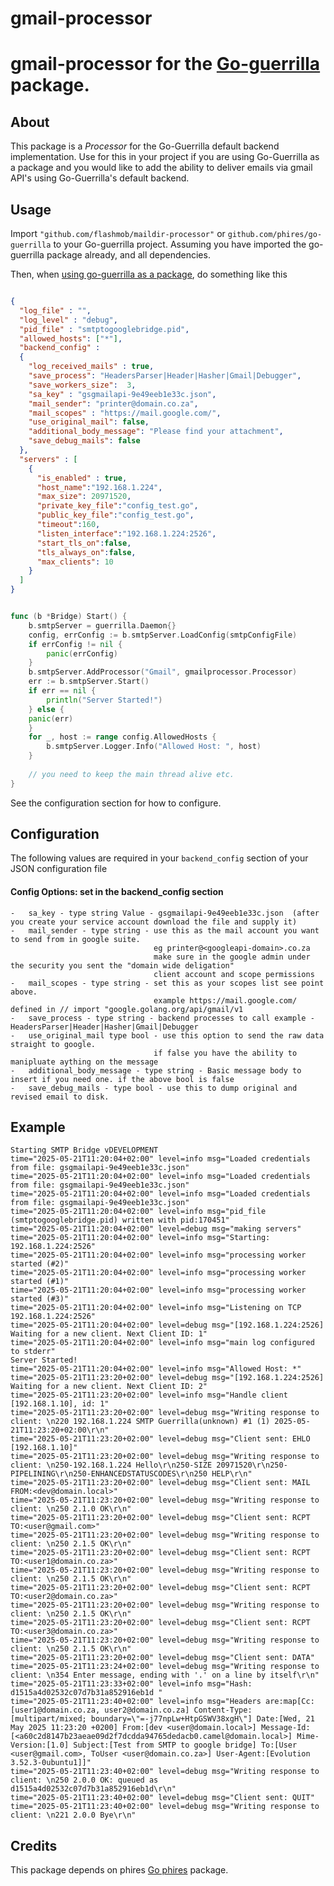 # gmail-processor

# gmail-processor for the [Go-guerrilla](https://github.com/flashmob/go-guerrilla) package.

## About

This package is a _Processor_ for the Go-Guerrilla default backend implementation. Use for this in your project
if you are using Go-Guerrilla as a package and you would like to add the ability to deliver emails 
via gmail API's using Go-Guerrilla's default backend.

## Usage

Import `"github.com/flashmob/maildir-processor"` or `github.com/phires/go-guerrilla` to your Go-guerrilla project.
Assuming you have imported the go-guerrilla package already, and all dependencies.

Then, when [using go-guerrilla as a package](https://github.com/flashmob/go-guerrilla/wiki/Using-as-a-package), do something like this

```json

{
  "log_file" : "",
  "log_level" : "debug",
  "pid_file" : "smtptogooglebridge.pid",
  "allowed_hosts": ["*"],
  "backend_config" :
  {
    "log_received_mails" : true,
    "save_process": "HeadersParser|Header|Hasher|Gmail|Debugger",
    "save_workers_size":  3,
    "sa_key" : "gsgmailapi-9e49eeb1e33c.json",
    "mail_sender": "printer@domain.co.za",
    "mail_scopes" : "https://mail.google.com/",
    "use_original_mail": false,
    "additional_body_message": "Please find your attachment",
    "save_debug_mails": false
  },
  "servers" : [
    {
      "is_enabled" : true,
      "host_name":"192.168.1.224",
      "max_size": 20971520,
      "private_key_file":"config_test.go",
      "public_key_file":"config_test.go",
      "timeout":160,
      "listen_interface":"192.168.1.224:2526",
      "start_tls_on":false,
      "tls_always_on":false,
      "max_clients": 10
    }
  ]
}
```


```go

func (b *Bridge) Start() {
    b.smtpServer = guerrilla.Daemon{}
    config, errConfig := b.smtpServer.LoadConfig(smtpConfigFile)
    if errConfig != nil {
        panic(errConfig)
    }
    b.smtpServer.AddProcessor("Gmail", gmailprocessor.Processor)
    err := b.smtpServer.Start()
    if err == nil {
        println("Server Started!")
    } else {
    panic(err)
    }
    for _, host := range config.AllowedHosts {
        b.smtpServer.Logger.Info("Allowed Host: ", host)
    }
	
	// you need to keep the main thread alive etc.
}

```

See the configuration section for how to configure.


## Configuration

The following values are required in your `backend_config` section of your JSON configuration file

#### Config Options: set in the backend_config section
    
    -   sa_key - type string Value - gsgmailapi-9e49eeb1e33c.json  (after you create your service account download the file and supply it)
    -   mail_sender - type string - use this as the mail account you want to send from in google suite.
						            eg printer@<googleapi-domain>.co.za
					                make sure in the google admin under the security you sent the "domain wide deligation"
					                client account and scope permissions
	-   mail_scopes - type string - set this as your scopes list see point above.
							        example https://mail.google.com/ defined in // import "google.golang.org/api/gmail/v1
    -   save_process - type string - backend processes to call example -  HeadersParser|Header|Hasher|Gmail|Debugger
    -   use_original_mail type bool - use this option to send the raw data straight to google. 
                                    if false you have the ability to manipluate aything on the message
    -   additional_body_message - type string - Basic message body to insert if you need one. if the above bool is false
    -   save_debug_mails - type bool - use this to dump original and revised email to disk.


## Example

````
Starting SMTP Bridge vDEVELOPMENT
time="2025-05-21T11:20:04+02:00" level=info msg="Loaded credentials from file: gsgmailapi-9e49eeb1e33c.json"
time="2025-05-21T11:20:04+02:00" level=info msg="Loaded credentials from file: gsgmailapi-9e49eeb1e33c.json"
time="2025-05-21T11:20:04+02:00" level=info msg="Loaded credentials from file: gsgmailapi-9e49eeb1e33c.json"
time="2025-05-21T11:20:04+02:00" level=info msg="pid_file (smtptogooglebridge.pid) written with pid:170451"
time="2025-05-21T11:20:04+02:00" level=debug msg="making servers"
time="2025-05-21T11:20:04+02:00" level=info msg="Starting: 192.168.1.224:2526"
time="2025-05-21T11:20:04+02:00" level=info msg="processing worker started (#2)"
time="2025-05-21T11:20:04+02:00" level=info msg="processing worker started (#1)"
time="2025-05-21T11:20:04+02:00" level=info msg="processing worker started (#3)"
time="2025-05-21T11:20:04+02:00" level=info msg="Listening on TCP 192.168.1.224:2526"
time="2025-05-21T11:20:04+02:00" level=debug msg="[192.168.1.224:2526] Waiting for a new client. Next Client ID: 1"
time="2025-05-21T11:20:04+02:00" level=info msg="main log configured to stderr"
Server Started!
time="2025-05-21T11:20:04+02:00" level=info msg="Allowed Host: *"
time="2025-05-21T11:23:20+02:00" level=debug msg="[192.168.1.224:2526] Waiting for a new client. Next Client ID: 2"
time="2025-05-21T11:23:20+02:00" level=info msg="Handle client [192.168.1.10], id: 1"
time="2025-05-21T11:23:20+02:00" level=debug msg="Writing response to client: \n220 192.168.1.224 SMTP Guerrilla(unknown) #1 (1) 2025-05-21T11:23:20+02:00\r\n"
time="2025-05-21T11:23:20+02:00" level=debug msg="Client sent: EHLO [192.168.1.10]"
time="2025-05-21T11:23:20+02:00" level=debug msg="Writing response to client: \n250-192.168.1.224 Hello\r\n250-SIZE 20971520\r\n250-PIPELINING\r\n250-ENHANCEDSTATUSCODES\r\n250 HELP\r\n"
time="2025-05-21T11:23:20+02:00" level=debug msg="Client sent: MAIL FROM:<dev@domain.local>"
time="2025-05-21T11:23:20+02:00" level=debug msg="Writing response to client: \n250 2.1.0 OK\r\n"
time="2025-05-21T11:23:20+02:00" level=debug msg="Client sent: RCPT TO:<user@gmail.com>"
time="2025-05-21T11:23:20+02:00" level=debug msg="Writing response to client: \n250 2.1.5 OK\r\n"
time="2025-05-21T11:23:20+02:00" level=debug msg="Client sent: RCPT TO:<user1@domain.co.za>"
time="2025-05-21T11:23:20+02:00" level=debug msg="Writing response to client: \n250 2.1.5 OK\r\n"
time="2025-05-21T11:23:20+02:00" level=debug msg="Client sent: RCPT TO:<user2@domain.co.za>"
time="2025-05-21T11:23:20+02:00" level=debug msg="Writing response to client: \n250 2.1.5 OK\r\n"
time="2025-05-21T11:23:20+02:00" level=debug msg="Client sent: RCPT TO:<user3@domain.co.za>"
time="2025-05-21T11:23:20+02:00" level=debug msg="Writing response to client: \n250 2.1.5 OK\r\n"
time="2025-05-21T11:23:20+02:00" level=debug msg="Client sent: DATA"
time="2025-05-21T11:23:24+02:00" level=debug msg="Writing response to client: \n354 Enter message, ending with '.' on a line by itself\r\n"
time="2025-05-21T11:23:33+02:00" level=info msg="Hash: d1515a4d02532c07d7b31a852916eb1d "
time="2025-05-21T11:23:40+02:00" level=info msg="Headers are:map[Cc:[user1@domain.co.za, user2@domain.co.za] Content-Type:[multipart/mixed; boundary=\"=-j77npLw+HtpGSWV38xgH\"] Date:[Wed, 21 May 2025 11:23:20 +0200] From:[dev <user@domain.local>] Message-Id:[<a60c2d8147b23aeae09d2f7dcdda94765dedacb0.camel@domain.local>] Mime-Version:[1.0] Subject:[Test from SMTP to google bridge] To:[User <user@gmail.com>, ToUser <user@domain.co.za>] User-Agent:[Evolution 3.52.3-0ubuntu1]]"
time="2025-05-21T11:23:40+02:00" level=debug msg="Writing response to client: \n250 2.0.0 OK: queued as d1515a4d02532c07d7b31a852916eb1d\r\n"
time="2025-05-21T11:23:40+02:00" level=debug msg="Client sent: QUIT"
time="2025-05-21T11:23:40+02:00" level=debug msg="Writing response to client: \n221 2.0.0 Bye\r\n"
````


## Credits

This package depends on phires [Go phires](https://github.com/phires/go-guerrilla) package.
